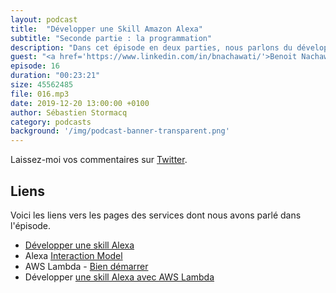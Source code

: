 ```yaml
---
layout: podcast
title:  "Développer une Skill Amazon Alexa"
subtitle: "Seconde partie : la programmation"
description: "Dans cet épisode en deux parties, nous parlons du développement de skills pour Amazon Alexa."
guest: "<a href='https://www.linkedin.com/in/bnachawati/'>Benoit Nachawati</a>, Developer Evangelist, Amazon Alexa"
episode: 16
duration: "00:23:21"
size: 45562485
file: 016.mp3  
date: 2019-12-20 13:00:00 +0100
author: Sébastien Stormacq
category: podcasts
background: '/img/podcast-banner-transparent.png'
---
```


Laissez-moi vos commentaires sur [Twitter](https://twitter.com/sebsto).

## Liens

Voici les liens vers les pages des services dont nous avons parlé dans l'épisode.

- [Développer une skill Alexa](https://developer.amazon.com/fr-FR/alexa/alexa-skills-kit/resources/training-resources)
- Alexa [Interaction Model](https://developer.amazon.com/docs/custom-skills/create-the-interaction-model-for-your-skill.html)
- AWS Lambda - [Bien démarrer](https://aws.amazon.com/lambda/getting-started/)
- Développer [une skill Alexa avec AWS Lambda](https://docs.aws.amazon.com/lambda/latest/dg/services-alexa.html)